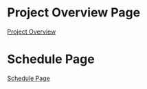 # Project Overview Page
[Project Overview](https://github.com/cu-ecen-aeld/final-project-bitsbytesbikes/wiki/Project-Overview-%E2%80%90-GPS%E2%80%90enabled-environmental-data-station)

# Schedule Page
[Schedule Page](https://github.com/users/bitsbytesbikes/projects/1/views/1?groupedBy%5BcolumnId%5D=69037586)

